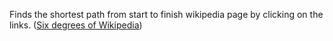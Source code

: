 Finds the shortest path from start to finish wikipedia page by clicking on the
links. ([Six degrees of Wikipedia](https://en.wikipedia.org/wiki/Wikipedia:Six_degrees_of_Wikipedia))
